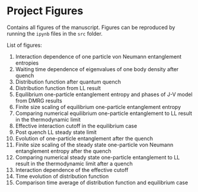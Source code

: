 # Project Figures
Contains all figures of the manuscript. Figures can be reproduced by running the `ipynb` files in the `src` folder. 

List of figures:
1. Interaction dependence of one particle von Neumann entanglement entropies
2. Waiting time dependence of eigenvalues of one body density after quench
3. Distribution function after quantum quench
4. Distribution function from LL result
5. Equilibrium one-particle entanglement entropy and phases of J-V model from DMRG results
6. Finite size scaling of equilibrium one-particle entanglement entropy
7. Comparing numerical equilibrium one-particle entanglement to LL result in the thermodynamic limit
8. Effective interaction cutoff in the equilibrium case
9. Post quench LL steady state limit
10. Evolution of one-particle entanglement after the quench
11. Finite size scaling of the steady state one-particle von Neumann entanglement entropy after the quench
12. Comparing numerical steady state one-particle entanglement to LL result in the thermodynamic limit after a quench
13. Interaction dependence of the effective cutoff
14. Time evolution of distribution function
15. Comparison time average of distribution function and equilibrium case